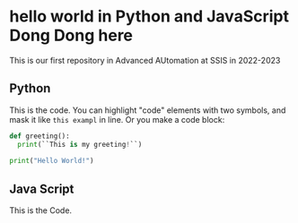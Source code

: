 # hello world in Python and JavaScript Dong Dong here

This is our first repository in Advanced AUtomation at SSIS in 2022-2023 

## Python

This is the code. You can highlight "code" elements with two symbols, and mask it like ``this exampl`` in line. Or you make a code block:

``` py
def greeting():
  print(``This is my greeting!``)
  
print("Hello World!")
```


## Java Script

This is the Code.


